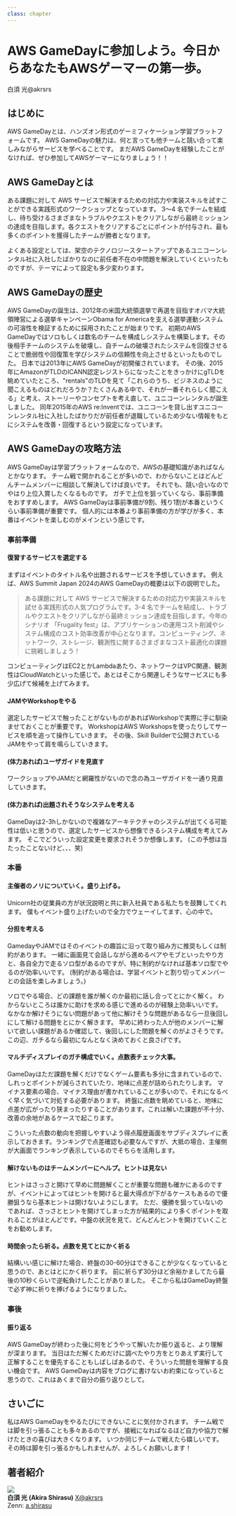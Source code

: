 ```yaml
---
class: chapter
---
```


# AWS GameDayに参加しよう。今日からあなたもAWSゲーマーの第一歩。

<div class="flush-right">
白須 光@akrsrs
</div>

## はじめに
AWS GameDayとは、ハンズオン形式のゲーミフィケーション学習プラットフォームです。
AWS GameDayの魅力は、何と言っても他チームと競い合って楽しみながらサービスを学べることです。
まだAWS GameDayを経験したことがなければ、ぜひ参加してAWSゲーマーになりましょう！！

## AWS GameDayとは
ある課題に対して AWS サービスで解決するための対応力や実装スキルを試すことができる実践形式のワークショップとなっています。
3～4 名でチームを結成し、待ち受けるさまざまなトラブルやクエストをクリアしながら最終ミッションの達成を目指します。各クエストをクリアするごとにポイントが付与され、最も多くのポイントを獲得したチームが勝者となります。

よくある設定としては、架空のテクノロジースタートアップであるユニコーンレンタル社に入社したばかりなのに前任者不在の中問題を解決していくといったものですが、テーマによって設定も多少変わります。

## AWS GameDayの歴史

AWS GameDayの誕生は、2012年の米国大統領選挙で再選を目指すオバマ大統領陣営による選挙キャンペーンObama for Americaを支える選挙運動システムの可溶性を検証するために採用されたことが始まりです。
初期のAWS GameDayではソロもしくは数名のチームを構成しシステムを構築します。その後相手チームのシステムを破壊し、自チームの破壊されたシステムを回復させることで脆弱性や回復策を学びシステムの信頼性を向上させるといったものでした。
日本では2013年にAWS GameDayが初開催されています。
その後、2015年にAmazonがTLDのICANN認定レジストらになったことをきっかけにgTLDを眺めていたところ、"rentals"のTLDを見て「これらのうち、ビジネスのように聞こえるものはどれだろうか？たくさんある中で、それが一番それらしく聞こえる」と考え、ストーリーやコンセプトを考え直して、ユニコーンレンタルが誕生しました。
同年2015年のAWS re:Inventでは、ユニコーンを貸し出すユニコーンレンタル社に入社したばかりだが前任者が退職しているため少ない情報をもとにシステムを改善・回復するという設定になっています。

## AWS GameDayの攻略方法

AWS GameDayは学習プラットフォームなので、AWSの基礎知識があればなんとかなります。
チーム戦で開かれることが多いので、わからないことはどんどんチームメンバーに相談して解決してけば良いです。
それでも、競い合いなのでやはり上位入賞したくなるものです。
ガチで上位を狙っていくなら、事前準備をおすすめします。
AWS GameDayは事前準備が9割、残り1割が本番というくらい事前準備が重要です。
個人的には本番より事前準備の方が学びが多く、本番はイベントを楽しむのがメインという感じです。

### 事前準備

#### 復習するサービスを選定する
まずはイベントのタイトル名や出題されるサービスを予想していきます。
例えば、AWS Summit Japan 2024のAWS GameDayの概要は以下の説明でした。

> ある課題に対して AWS サービスで解決するための対応力や実装スキルを試せる実践形式の人気プログラムです。3-4 名でチームを結成し、トラブルやクエストをクリアしながら最終ミッション達成を目指します。今年のシナリオ 「Frugality fest」は、アプリケーションの運用コスト削減やシステム構成のコスト効率改善が中心となります。コンピューティング、ネットワーク、ストレージ、観測性に関するさまざまなコスト最適化の課題に挑戦しましょう！

コンピューティングはEC2とかLambdaあたり、ネットワークはVPC関連、観測性はCloudWatchといった感じで。あとはそこから関連しそうなサービスにも多少広げて候補を上げてみます。

#### JAMやWorkshopをやる
選定したサービスで触ったことがないものがあればWorkshopで実際に手に馴染ませておくことが重要です。
WorkshopはAWS Workshopsを使ったりしてサービスを順を追って操作していきます。
その後、Skill Builderで公開されているJAMをやって肩を鳴らしていきます。

#### (体力あれば)ユーザガイドを見直す
ワークショップやJAMだと網羅性がないので念の為ユーザガイドを一通り見直していきます。

#### (体力あれば)出題されそうなシステムを考える
GameDayは2-3hしかないので複雑なアーキテクチャのシステムが出てくる可能性は低いと思うので、選定したサービスから想像できるシステム構成を考えてみます。
そこでどういった設定変更を要求されそうか想像します。
(この予想は当たったことないけど、、、笑)

### 本番

#### 主催者のノリについていく。盛り上げる。
Unicorn社の従業員の方が状況説明と共に新入社員である私たちを鼓舞してくれます。
僕もイベント盛り上げたいので全力でウェーイしてます、心の中で。

#### 分担を考える
GamedayやJAMではそのイベントの趣旨に沿って取り組み方に推奨もしくは制約があります。
一緒に画面見て会話しながら進めるペアやモブといったやり方と、各自全力で走るソロ型があるのですが、特に制約がなければ基本ソロ型でやるのが効率いいです。
(制約がある場合は、学習イベントと割り切ってメンバーとの会話を楽しみましょう。)

ソロでやる場合、どの課題を誰が解くのか最初に話し合ってとにかく解く。
わからないところは誰かに助けを求める感じで進めるのが経験上効率いいです。
なかなか解けそうにない問題があって他に解けそうな問題があるなら一旦後回しにして解ける問題をとにかく解きます。
早めに終わった人が他のメンバーに解いて欲しい課題があるか確認して、後回しにした問題を解くのがよさそうです。
この辺、ガチるなら最初になんとなく決めておくと良さげです。

#### マルチディスプレイのガチ構成でいく。点数表チェック大事。
GameDayはただ課題を解くだけでなくゲーム要素も多分に含まれているので、しれっとポイントが減らされていたり、地味に点差が詰められたりします。
マイナス要素の場合、マイナス理由が書かれていることが多いので、それになるべく早く気づいて対処する必要があります。
終盤に点数を眺めていると、地味に点差が広がったり狭まったりすることがあります。これは解いた課題が不十分、改善の余地があるケースで起こります。

こういった点数の動向を把握しやすいよう得点履歴画面をサブディスプレイに表示しておきます。ランキングで点差確認も必要なんですが、大抵の場合、主催側が大画面でランキング表示しているのでそちらを活用します。

#### 解けないものはチームメンバーにヘルプ。ヒントは見ない
ヒントはさっさと開けて早めに問題解くことが重要な問題も確かにあるのですが、イベントによってはヒントを開けると最大得点が下がるケースもあるので優勝狙うなら基本ヒントは開けないようにします。
ただ、優勝を狙っていないのであれば、さっさとヒントを開けてしまった方が結果的により多くポイントを取れることがほとんどです。中盤の状況を見て、どんどんヒントを開けていくことをお勧めします。

#### 時間余ったら祈る。点数を見てとにかく祈る
結構いい感じに解けた場合、終盤の30-60分はできることが少なくなっていると思うので、あとはとにかく祈ります。
前に祈らず30分ほど余裕かましてたら最後の10秒くらいで逆転負けしたことがありました。
そこから私はGameDay終盤で必ず神に祈りを捧げるようになりました。

### 事後

#### 振り返る
AWS GameDayが終わった後に何をどうやって解いたか振り返ると、より理解が深まります。
当日はただ解くためだけに調べたやり方をとりあえず実行して正解することを優先することもしばしばあるので、そういった問題を理解する良い機会です。
AWS GameDayは内容をブログに書けないお約束になっていると思うので、これはあくまで自分の振り返りとして。

## さいごに
私はAWS GameDayをやるたびにできないことに気付かされます。
チーム戦では脚を引っ張ることも多々あるのですが、接戦になればなるほど自力や協力で解けたときの喜びは大きくなります。
いつか同じチームで戦えたら嬉しいです。その時は脚を引っ張るかもしれませんが、よろしくお願いします！

## 著者紹介

<div class="author-profile">
    <img src="images/chap-ashirasu.jpg">
    <div>
        <div>
            <b>白須 光 (Akira Shirasu)</b>
            <a href="https://x.com/akrsrs">X@akrsrs</a>
        </div>
        <div>
            Zenn: <a href="https://zenn.dev/shikira">a.shirasu</a><br/>
        </div>
    </div>
</div>
